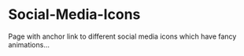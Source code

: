 # Social-Media-Icons
Page with anchor link to different social media icons which have fancy animations...
